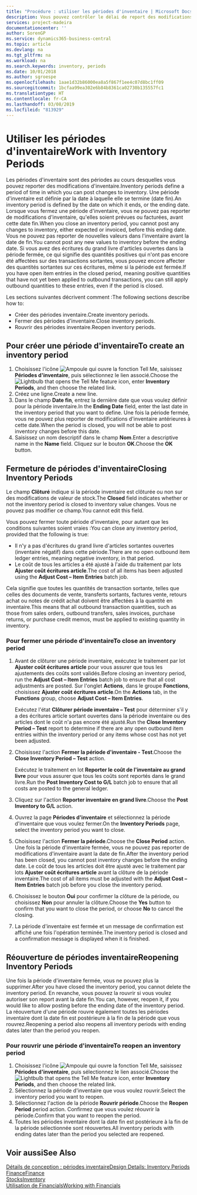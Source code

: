 ```yaml
---
title: "Procédure : utiliser les périodes d'inventaire | Microsoft Docs"
description: Vous pouvez contrôler le délai de report des modifications de l'inventaire en définissant des périodes d'inventaire.
services: project-madeira
documentationcenter: ''
author: SorenGP
ms.service: dynamics365-business-central
ms.topic: article
ms.devlang: na
ms.tgt_pltfrm: na
ms.workload: na
ms.search.keywords: inventory, periods
ms.date: 10/01/2018
ms.author: sgroespe
ms.openlocfilehash: 1aae1d32b86000ea8a5f867f1ee4c07d8bc1ff09
ms.sourcegitcommit: 1bcfaa99ea302e6b84b8361ca02730b135557fc1
ms.translationtype: HT
ms.contentlocale: fr-CA
ms.lasthandoff: 03/08/2019
ms.locfileid: "813929"
---
```

# <a name="work-with-inventory-periods"></a><span data-ttu-id="8eaf4-103">Utiliser les périodes d'inventaire</span><span class="sxs-lookup"><span data-stu-id="8eaf4-103">Work with Inventory Periods</span></span>
<span data-ttu-id="8eaf4-104">Les périodes d'inventaire sont des périodes au cours desquelles vous pouvez reporter des modifications d'inventaire.</span><span class="sxs-lookup"><span data-stu-id="8eaf4-104">Inventory periods define a period of time in which you can post changes to inventory.</span></span> <span data-ttu-id="8eaf4-105">Une période d'inventaire est définie par la date à laquelle elle se termine (date fin).</span><span class="sxs-lookup"><span data-stu-id="8eaf4-105">An inventory period is defined by the date on which it ends, or the ending date.</span></span> <span data-ttu-id="8eaf4-106">Lorsque vous fermez une période d'inventaire, vous ne pouvez pas reporter de modifications d'inventaire, qu'elles soient prévues ou facturées, avant cette date fin.</span><span class="sxs-lookup"><span data-stu-id="8eaf4-106">When you close an inventory period, you cannot post any changes to inventory, either expected or invoiced, before this ending date.</span></span> <span data-ttu-id="8eaf4-107">Vous ne pouvez pas reporter de nouvelles valeurs dans l'inventaire avant la date de fin.</span><span class="sxs-lookup"><span data-stu-id="8eaf4-107">You cannot post any new values to inventory before the ending date.</span></span> <span data-ttu-id="8eaf4-108">Si vous avez des écritures du grand livre d'articles ouvertes dans la période fermée, ce qui signifie des quantités positives qui n'ont pas encore été affectées sur des transactions sortantes, vous pouvez encore affecter des quantités sortantes sur ces écritures, même si la période est fermée.</span><span class="sxs-lookup"><span data-stu-id="8eaf4-108">If you have open item entries in the closed period, meaning positive quantities that have not yet been applied to outbound transactions, you can still apply outbound quantities to these entries, even if the period is closed.</span></span>  

<span data-ttu-id="8eaf4-109">Les sections suivantes décrivent comment :</span><span class="sxs-lookup"><span data-stu-id="8eaf4-109">The following sections describe how to:</span></span>  

* <span data-ttu-id="8eaf4-110">Créer des périodes inventaire.</span><span class="sxs-lookup"><span data-stu-id="8eaf4-110">Create inventory periods.</span></span>  
* <span data-ttu-id="8eaf4-111">Fermer des périodes d'inventaire.</span><span class="sxs-lookup"><span data-stu-id="8eaf4-111">Close inventory periods.</span></span>  
* <span data-ttu-id="8eaf4-112">Rouvrir des périodes inventaire.</span><span class="sxs-lookup"><span data-stu-id="8eaf4-112">Reopen inventory periods.</span></span>  

## <a name="to-create-an-inventory-period"></a><span data-ttu-id="8eaf4-113">Pour créer une période d'inventaire</span><span class="sxs-lookup"><span data-stu-id="8eaf4-113">To create an inventory period</span></span>  
1. <span data-ttu-id="8eaf4-114">Choisissez l'icône ![Ampoule qui ouvre la fonction Tell Me](media/ui-search/search_small.png "Dites-moi ce que vous voulez faire"), saisissez **Périodes d'inventaire**, puis sélectionnez le lien associé.</span><span class="sxs-lookup"><span data-stu-id="8eaf4-114">Choose the ![Lightbulb that opens the Tell Me feature](media/ui-search/search_small.png "Tell me what you want to do") icon, enter **Inventory Periods**, and then choose the related link.</span></span>  
2. <span data-ttu-id="8eaf4-115">Créez une ligne.</span><span class="sxs-lookup"><span data-stu-id="8eaf4-115">Create a new line.</span></span>  
3. <span data-ttu-id="8eaf4-116">Dans le champ **Date fin**, entrez la dernière date que vous voulez définir pour la période inventaire.</span><span class="sxs-lookup"><span data-stu-id="8eaf4-116">In the **Ending Date** field, enter the last date in the inventory period that you want to define.</span></span> <span data-ttu-id="8eaf4-117">Une fois la période fermée, vous ne pouvez plus reporter de modifications d'inventaire antérieures à cette date.</span><span class="sxs-lookup"><span data-stu-id="8eaf4-117">When the period is closed, you will not be able to post inventory changes before this date.</span></span>  
4. <span data-ttu-id="8eaf4-118">Saisissez un nom descriptif dans le champ **Nom**.</span><span class="sxs-lookup"><span data-stu-id="8eaf4-118">Enter a descriptive name in the **Name** field.</span></span> <span data-ttu-id="8eaf4-119">Cliquez sur le bouton **OK**.</span><span class="sxs-lookup"><span data-stu-id="8eaf4-119">Choose the **OK** button.</span></span>  

## <a name="closing-inventory-periods"></a><span data-ttu-id="8eaf4-120">Fermeture de périodes d'inventaire</span><span class="sxs-lookup"><span data-stu-id="8eaf4-120">Closing Inventory Periods</span></span>  
<span data-ttu-id="8eaf4-121">Le champ **Clôturé** indique si la période inventaire est clôturée ou non sur des modifications de valeur de stock.</span><span class="sxs-lookup"><span data-stu-id="8eaf4-121">The **Closed** field indicates whether or not the inventory period is closed to inventory value changes.</span></span> <span data-ttu-id="8eaf4-122">Vous ne pouvez pas modifier ce champ.</span><span class="sxs-lookup"><span data-stu-id="8eaf4-122">You cannot edit this field.</span></span>  

<span data-ttu-id="8eaf4-123">Vous pouvez fermer toute période d'inventaire, pour autant que les conditions suivantes soient vraies :</span><span class="sxs-lookup"><span data-stu-id="8eaf4-123">You can close any inventory period, provided that the following is true:</span></span>  

* <span data-ttu-id="8eaf4-124">Il n'y a pas d'écritures du grand livre d'articles sortantes ouvertes (inventaire négatif) dans cette période.</span><span class="sxs-lookup"><span data-stu-id="8eaf4-124">There are no open outbound item ledger entries, meaning negative inventory, in that period.</span></span>  
* <span data-ttu-id="8eaf4-125">Le coût de tous les articles a été ajusté à l'aide du traitement par lots **Ajuster coût écritures article**.</span><span class="sxs-lookup"><span data-stu-id="8eaf4-125">The cost of all items has been adjusted using the **Adjust Cost – Item Entries** batch job.</span></span>  

<span data-ttu-id="8eaf4-126">Cela signifie que toutes les quantités de transaction sortante, telles que celles des documents de vente, transferts sortants, factures vente, retours achat ou notes de crédit achat doivent être affectées à la quantité en inventaire.</span><span class="sxs-lookup"><span data-stu-id="8eaf4-126">This means that all outbound transaction quantities, such as those from sales orders, outbound transfers, sales invoices, purchase returns, or purchase credit memos, must be applied to existing quantity in inventory.</span></span>  

### <a name="to-close-an-inventory-period"></a><span data-ttu-id="8eaf4-127">Pour fermer une période d'inventaire</span><span class="sxs-lookup"><span data-stu-id="8eaf4-127">To close an inventory period</span></span>  
1. <span data-ttu-id="8eaf4-128">Avant de clôturer une période inventaire, exécutez le traitement par lot **Ajuster coût écritures article** pour vous assurer que tous les ajustements des coûts sont validés.</span><span class="sxs-lookup"><span data-stu-id="8eaf4-128">Before closing an inventory period, run the **Adjust Cost – Item Entries** batch job to ensure that all cost adjustments are posted.</span></span> <span data-ttu-id="8eaf4-129">Sur l'onglet **Actions**, dans le groupe **Fonctions**, choisissez **Ajuster coût écritures article**.</span><span class="sxs-lookup"><span data-stu-id="8eaf4-129">On the **Actions** tab, in the **Functions** group, choose **Adjust Cost – Item Entries**.</span></span>  

     <span data-ttu-id="8eaf4-130">Exécutez l'état **Clôturer période inventaire – Test** pour déterminer s'il y a des écritures article sortant ouvertes dans la période inventaire ou des articles dont le coût n'a pas encore été ajusté.</span><span class="sxs-lookup"><span data-stu-id="8eaf4-130">Run the **Close Inventory Period – Test** report to determine if there are any open outbound item entries within the inventory period or any items whose cost has not yet been adjusted.</span></span>  
2. <span data-ttu-id="8eaf4-131">Choisissez l'action **Fermer la période d'inventaire - Test**.</span><span class="sxs-lookup"><span data-stu-id="8eaf4-131">Choose the **Close Inventory Period – Test** action.</span></span>  

     <span data-ttu-id="8eaf4-132">Exécutez le traitement en lot **Reporter le coût de l'inventaire au grand livre** pour vous assurer que tous les coûts sont reportés dans le grand livre.</span><span class="sxs-lookup"><span data-stu-id="8eaf4-132">Run the **Post Inventory Cost to G/L** batch job to ensure that all costs are posted to the general ledger.</span></span>  
3. <span data-ttu-id="8eaf4-133">Cliquez sur l'action **Reporter inventaire en grand livre**.</span><span class="sxs-lookup"><span data-stu-id="8eaf4-133">Choose the **Post Inventory to G/L** action.</span></span>  
4. <span data-ttu-id="8eaf4-134">Ouvrez la page **Périodes d'inventaire** et sélectionnez la période d'inventaire que vous voulez fermer.</span><span class="sxs-lookup"><span data-stu-id="8eaf4-134">On the **Inventory Periods** page, select the inventory period you want to close.</span></span>  
5. <span data-ttu-id="8eaf4-135">Choisissez l'action **Fermer la période**.</span><span class="sxs-lookup"><span data-stu-id="8eaf4-135">Choose the **Close Period** action.</span></span> <span data-ttu-id="8eaf4-136">Une fois la période d'inventaire fermée, vous ne pouvez pas reporter de modifications d'inventaire avant la date de fin.</span><span class="sxs-lookup"><span data-stu-id="8eaf4-136">After the inventory period has been closed, you cannot post inventory changes before the ending date.</span></span> <span data-ttu-id="8eaf4-137">Le coût de tous les articles doit être ajusté avec le traitement par lots **Ajuster coût écritures article** avant la clôture de la période inventaire.</span><span class="sxs-lookup"><span data-stu-id="8eaf4-137">The cost of all items must be adjusted with the **Adjust Cost – Item Entries** batch job before you close the inventory period.</span></span>  
6. <span data-ttu-id="8eaf4-138">Choisissez le bouton **Oui** pour confirmer la clôture de la période, ou choisissez **Non** pour annuler la clôture.</span><span class="sxs-lookup"><span data-stu-id="8eaf4-138">Choose the **Yes** button to confirm that you want to close the period, or choose **No** to cancel the closing.</span></span>  
7. <span data-ttu-id="8eaf4-139">La période d'inventaire est fermée et un message de confirmation est affiché une fois l'opération terminée.</span><span class="sxs-lookup"><span data-stu-id="8eaf4-139">The inventory period is closed and a confirmation message is displayed when it is finished.</span></span>  

## <a name="reopening-inventory-periods"></a><span data-ttu-id="8eaf4-140">Réouverture de périodes inventaire</span><span class="sxs-lookup"><span data-stu-id="8eaf4-140">Reopening Inventory Periods</span></span>  
<span data-ttu-id="8eaf4-141">Une fois la période d'inventaire fermée, vous ne pouvez plus la supprimer.</span><span class="sxs-lookup"><span data-stu-id="8eaf4-141">After you have closed the inventory period, you cannot delete the inventory period.</span></span> <span data-ttu-id="8eaf4-142">En revanche, vous pouvez la rouvrir si vous voulez autoriser son report avant la date fin.</span><span class="sxs-lookup"><span data-stu-id="8eaf4-142">You can, however, reopen it, if you would like to allow posting before the ending date of the inventory period.</span></span> <span data-ttu-id="8eaf4-143">La réouverture d'une période rouvre également toutes les périodes inventaire dont la date fin est postérieure à la fin de la période que vous rouvrez.</span><span class="sxs-lookup"><span data-stu-id="8eaf4-143">Reopening a period also reopens all inventory periods with ending dates later than the period you reopen.</span></span>  

### <a name="to-reopen-an-inventory-period"></a><span data-ttu-id="8eaf4-144">Pour rouvrir une période d'inventaire</span><span class="sxs-lookup"><span data-stu-id="8eaf4-144">To reopen an inventory period</span></span>  
1. <span data-ttu-id="8eaf4-145">Choisissez l'icône ![Ampoule qui ouvre la fonction Tell Me](media/ui-search/search_small.png "Dites-moi ce que vous voulez faire"), saisissez **Périodes d'inventaire**, puis sélectionnez le lien associé.</span><span class="sxs-lookup"><span data-stu-id="8eaf4-145">Choose the ![Lightbulb that opens the Tell Me feature](media/ui-search/search_small.png "Tell me what you want to do") icon, enter **Inventory Periods**, and then choose the related link.</span></span>  
2. <span data-ttu-id="8eaf4-146">Sélectionnez la période d'inventaire que vous voulez rouvrir.</span><span class="sxs-lookup"><span data-stu-id="8eaf4-146">Select the inventory period you want to reopen.</span></span>  
3. <span data-ttu-id="8eaf4-147">Sélectionnez l'action de la période **Rouvrir période**.</span><span class="sxs-lookup"><span data-stu-id="8eaf4-147">Choose the **Reopen Period** period action.</span></span> <span data-ttu-id="8eaf4-148">Confirmez que vous voulez réouvrir la période.</span><span class="sxs-lookup"><span data-stu-id="8eaf4-148">Confirm that you want to reopen the period.</span></span>  
4. <span data-ttu-id="8eaf4-149">Toutes les périodes inventaire dont la date fin est postérieure à la fin de la période sélectionnée sont réouvertes.</span><span class="sxs-lookup"><span data-stu-id="8eaf4-149">All inventory periods with ending dates later than the period you selected are reopened.</span></span>  

## <a name="see-also"></a><span data-ttu-id="8eaf4-150">Voir aussi</span><span class="sxs-lookup"><span data-stu-id="8eaf4-150">See Also</span></span>  
[<span data-ttu-id="8eaf4-151">Détails de conception : périodes inventaire</span><span class="sxs-lookup"><span data-stu-id="8eaf4-151">Design Details: Inventory Periods</span></span>](design-details-inventory-periods.md)  
[<span data-ttu-id="8eaf4-152">Finance</span><span class="sxs-lookup"><span data-stu-id="8eaf4-152">Finance</span></span>](finance.md)  
[<span data-ttu-id="8eaf4-153">Stocks</span><span class="sxs-lookup"><span data-stu-id="8eaf4-153">Inventory</span></span>](inventory-manage-inventory.md)  
[<span data-ttu-id="8eaf4-154">Utilisation de Financials</span><span class="sxs-lookup"><span data-stu-id="8eaf4-154">Working with Financials</span></span>](ui-work-product.md)
